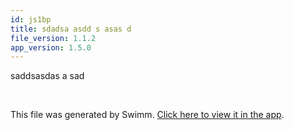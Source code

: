 ```yaml
---
id: js1bp
title: sdadsa asdd s asas d
file_version: 1.1.2
app_version: 1.5.0
---
```


saddsasdas a sad

<br/>

This file was generated by Swimm. [Click here to view it in the app](/repos/Z2l0aHViJTNBJTNBdGVzdHJlcG83JTNBJTNBc2Fhci1zd2ltbQ==/docs/js1bp).

